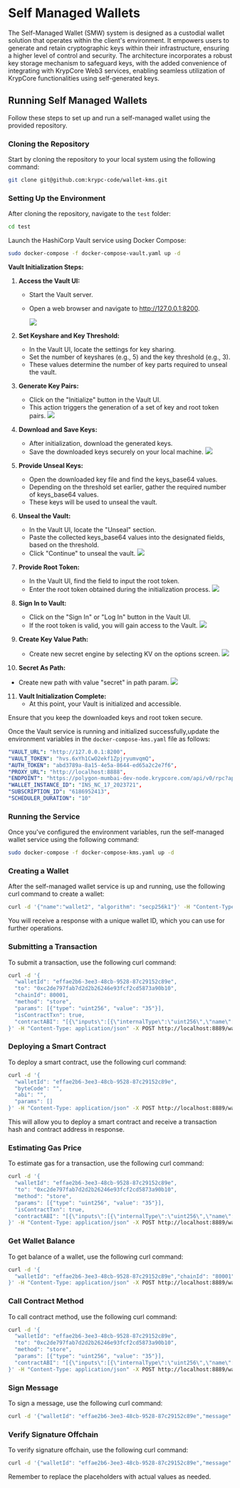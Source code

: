 # Self Managed Wallets

The Self-Managed Wallet (SMW) system is designed as a custodial wallet solution that operates within the client's environment. It empowers users to generate and retain cryptographic keys within their infrastructure, ensuring a higher level of control and security. The architecture incorporates a robust key storage mechanism to safeguard keys, with the added convenience of integrating with KrypCore Web3 services, enabling seamless utilization of KrypCore functionalities using self-generated keys. 
## Running Self Managed Wallets

Follow these steps to set up and run a self-managed wallet using the provided repository.

### Cloning the Repository

Start by cloning the repository to your local system using the following command:

```bash
git clone git@github.com:krypc-code/wallet-kms.git
```

### Setting Up the Environment

After cloning the repository, navigate to the `test` folder:

```bash
cd test
```

Launch the HashiCorp Vault service using Docker Compose:

```bash
sudo docker-compose -f docker-compose-vault.yaml up -d
```

**Vault Initialization Steps:**

1. **Access the Vault UI:**
    - Start the Vault server.
    - Open a web browser and navigate to http://127.0.0.1:8200.
   
      ![](docs/assets/initialize.png)

2. **Set Keyshare and Key Threshold:**
    - In the Vault UI, locate the settings for key sharing.
    - Set the number of keyshares (e.g., 5) and the key threshold (e.g., 3).
    - These values determine the number of key parts required to unseal the vault.
   

3. **Generate Key Pairs:**
    - Click on the "Initialize" button in the Vault UI.
    - This action triggers the generation of a set of key and root token pairs.
      ![](docs/assets/keys.png)

4. **Download and Save Keys:**
    - After initialization, download the generated keys.
    - Save the downloaded keys securely on your local machine.
      ![](docs/assets/downloadkey.png)

5. **Provide Unseal Keys:**
    - Open the downloaded key file and find the keys_base64 values.
    - Depending on the threshold set earlier, gather the required number of keys_base64 values.
    - These keys will be used to unseal the vault.

6. **Unseal the Vault:**
    - In the Vault UI, locate the "Unseal" section.
    - Paste the collected keys_base64 values into the designated fields, based on the threshold.
    - Click "Continue" to unseal the vault.
      ![](docs/assets/unseal.png)

7. **Provide Root Token:**
    - In the Vault UI, find the field to input the root token.
    - Enter the root token obtained during the initialization process.
      ![](docs/assets/signin.png)

8. **Sign In to Vault:**
    - Click on the "Sign In" or "Log In" button in the Vault UI.
    - If the root token is valid, you will gain access to the Vault.
     ![](docs/assets/Login.png)

9. **Create Key Value Path:**
    - Create new secret engine by selecting KV on the options screen.
      ![](docs/assets/kv.png)

10. **Secret As Path:**
   - Create new path with value "secret" in path param.
      ![](docs/assets/secret.png)

11. **Vault Initialization Complete:**
    - At this point, your Vault is initialized and accessible.


Ensure that you keep the downloaded keys and root token secure.



Once the Vault service is running and initialized successfully,update the environment variables in the `docker-compose-kms.yaml` file as follows:

```yaml
"VAULT_URL": "http://127.0.0.1:8200",
"VAULT_TOKEN": "hvs.6xYh1CwO2ekf1ZpjryumvqmQ",
"AUTH_TOKEN": "abd3789a-8a15-4e5a-8644-ed65a2c2e7f6",
"PROXY_URL": "http://localhost:8888",
"ENDPOINT": "https://polygon-mumbai-dev-node.krypcore.com/api/v0/rpc?apiKey=1ddc4575-fe65-4f00-a420-9d8a7a4086aa&token=abd3789a-8a15-4e5a-8644-ed65a2c2e7f6",
"WALLET_INSTANCE_ID": "INS_NC_17_2023721",
"SUBSCRIPTION_ID": "6186952413",
"SCHEDULER_DURATION": "10"
```

### Running the Service

Once you've configured the environment variables, run the self-managed wallet service using the following command:

```bash
sudo docker-compose -f docker-compose-kms.yaml up -d
```

### Creating a Wallet

After the self-managed wallet service is up and running, use the following curl command to create a wallet:

```bash
curl -d '{"name":"wallet2", "algorithm": "secp256k1"}' -H "Content-Type: application/json" -X POST http://localhost:8889/wallet/createWallet
```

You will receive a response with a unique wallet ID, which you can use for further operations.

### Submitting a Transaction

To submit a transaction, use the following curl command:

```bash
curl -d '{
  "walletId": "effae2b6-3ee3-48cb-9528-87c29152c89e",
  "to": "0xc2de797fab7d2d2b26246e93fcf2cd5873a90b10",
  "chainId": 80001,
  "method": "store",
  "params": [{"type": "uint256", "value": "35"}],
  "isContractTxn": true,
  "contractABI": "[{\"inputs\":[{\"internalType\":\"uint256\",\"name\":\"num\",\"type\":\"uint256\"}],\"name\":\"store\",\"outputs\":[],\"stateMutability\":\"nonpayable\",\"type\":\"function\"},{\"inputs\":[],\"name\":\"retrieve\",\"outputs\":[{\"internalType\":\"uint256\",\"name\":\"\",\"type\":\"uint256\"}],\"stateMutability\":\"view\",\"type\":\"function\"}]"
}' -H "Content-Type: application/json" -X POST http://localhost:8889/wallet/submitTransaction
```

### Deploying a Smart Contract

To deploy a smart contract, use the following curl command:

```bash
curl -d '{
  "walletId": "effae2b6-3ee3-48cb-9528-87c29152c89e",
  "byteCode": "",
  "abi": "",
  "params": []
}' -H "Content-Type: application/json" -X POST http://localhost:8889/wallet/deployContract
```

This will allow you to deploy a smart contract and receive a transaction hash and contract address in response.


### Estimating Gas Price

To estimate gas for a transaction, use the following curl command:

```bash
curl -d '{
  "walletId": "effae2b6-3ee3-48cb-9528-87c29152c89e",
  "to": "0xc2de797fab7d2d2b26246e93fcf2cd5873a90b10",
  "method": "store",
  "params": [{"type": "uint256", "value": "35"}],
  "isContractTxn": true,
  "contractABI": "[{\"inputs\":[{\"internalType\":\"uint256\",\"name\":\"num\",\"type\":\"uint256\"}],\"name\":\"store\",\"outputs\":[],\"stateMutability\":\"nonpayable\",\"type\":\"function\"},{\"inputs\":[],\"name\":\"retrieve\",\"outputs\":[{\"internalType\":\"uint256\",\"name\":\"\",\"type\":\"uint256\"}],\"stateMutability\":\"view\",\"type\":\"function\"}]"
}' -H "Content-Type: application/json" -X POST http://localhost:8889/wallet/estimateGas
```

### Get Wallet Balance

To get balance of a wallet, use the following curl command:

```bash
curl -d '{
  "walletId": "effae2b6-3ee3-48cb-9528-87c29152c89e","chainId": "80001"
}' -H "Content-Type: application/json" -X POST http://localhost:8889/wallet/getBalance
```

### Call Contract Method

To call contract method, use the following curl command:

```bash
curl -d '{
  "walletId": "effae2b6-3ee3-48cb-9528-87c29152c89e",
  "to": "0xc2de797fab7d2d2b26246e93fcf2cd5873a90b10",
  "method": "store",
  "params": [{"type": "uint256", "value": "35"}],
  "contractABI": "[{\"inputs\":[{\"internalType\":\"uint256\",\"name\":\"num\",\"type\":\"uint256\"}],\"name\":\"store\",\"outputs\":[],\"stateMutability\":\"nonpayable\",\"type\":\"function\"},{\"inputs\":[],\"name\":\"retrieve\",\"outputs\":[{\"internalType\":\"uint256\",\"name\":\"\",\"type\":\"uint256\"}],\"stateMutability\":\"view\",\"type\":\"function\"}]"
}' -H "Content-Type: application/json" -X POST http://localhost:8889/wallet/callContract
```

### Sign Message

To sign a message, use the following curl command:

```bash
curl -d '{"walletId": "effae2b6-3ee3-48cb-9528-87c29152c89e","message":"Hello"}' -H "Content-Type: application/json" -X POST http://localhost:8889/wallet/signMessage
```

### Verify Signature Offchain

To verify signature offchain, use the following curl command:

```bash
curl -d '{"walletId": "effae2b6-3ee3-48cb-9528-87c29152c89e","message":"Hello","signature":"0x0274ba1a35dd8dfcf279a660f970985036c1432ceead1e05b81443b9d94bac403e4e2e8dbab494fe428e212ed0e9b2f8ebac327c5971dc461c9b147bc33fbc5301"}' -H "Content-Type: application/json" -X POST http://localhost:8889/wallet/verifySignatureOffChain
```

Remember to replace the placeholders with actual values as needed.